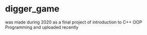 # digger_game
was made during 2020 as a final project of introduction to C++ OOP Programming and uploaded recently

